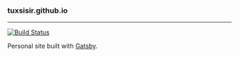 ### tuxsisir.github.io
---

[![Build Status](https://travis-ci.org/tuxsisir/tuxsisir.github.io.svg?branch=source)](https://travis-ci.org/tuxsisir/tuxsisir.github.io)

Personal site built with [Gatsby](https://www.gatsbyjs.org/).

